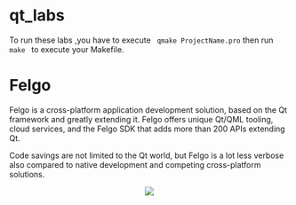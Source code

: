 # qt_labs
To run these labs ,you have to execute ``` qmake ProjectName.pro``` then run ```make ``` to execute your Makefile.

# Felgo
Felgo is a cross-platform application development solution, based on the Qt framework and greatly extending it. Felgo offers unique Qt/QML tooling, cloud services, and the Felgo SDK that adds more than 200 APIs extending Qt.

Code savings are not limited to the Qt world, but Felgo is a lot less verbose also compared to native development and competing cross-platform solutions.

<p align="center">
  <img  src="https://qmlbook.github.io/_images/felgo-code-saving-property-cross.png">
</p>
